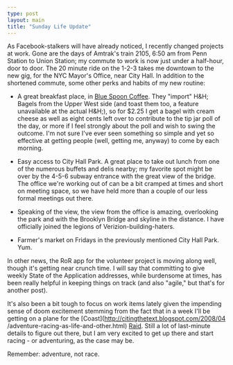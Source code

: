 ```yaml
---
type: post
layout: main
title: "Sunday Life Update"
---
```

As Facebook-stalkers will have already noticed, I recently changed projects at
work. Gone are the days of Amtrak's train 2105, 6:50 am from Penn Station to
Union Station; my commute to work is now just under a half-hour, door to door.
The 20 minute ride on the 1-2-3 takes me downtown to the new gig, for the NYC
Mayor's Office, near City Hall. In addition to the shortened commute, some
other perks and habits of my new routine:

  
- A great breakfast place, in [Blue Spoon Coffee](http://www.bluespooncoffee.com/). They "import" H&H; Bagels from the Upper West side (and toast them too, a feature unavailable at the actual H&H;), so for $2.25 I get a bagel with cream cheese as well as eight cents left over to contribute to the tip jar poll of the day, or more if I feel strongly about the poll and wish to swing the outcome. I'm not sure I've ever seen something so simple and yet so effective at getting people (well, getting me, anyway) to come by each morning.   
  
- Easy access to City Hall Park. A great place to take out lunch from one of the numerous buffets and delis nearby; my favorite spot might be over by the 4-5-6 subway entrance with the great view of the bridge. The office we're working out of can be a bit cramped at times and short on meeting space, so we have held more than a couple of our less formal meetings out there.   
  
- Speaking of the view, the view from the office is amazing, overlooking the park and with the Brooklyn Bridge and skyline in the distance. I have officially joined the legions of Verizion-building-haters.   
  
- Farmer's market on Fridays in the previously mentioned City Hall Park. Yum.  
  
In other news, the RoR app for the volunteer project is moving along well,
though it's getting near crunch time. I will say that committing to give
weekly State of the Application addresses, while burdensome at times, has been
really helpful in keeping things on track (and also "agile," but that's for
another post).

  
It's also been a bit tough to focus on work items lately given the impending
sense of doom excitement stemming from the fact that in a week I'll be getting
on a plane for the [Coast](http://citingthetext.blogspot.com/2008/04
/adventure-racing-as-life-and-other.html)
[Raid](http://www.coastraid.com/en/index.html). Still a lot of last-minute
details to figure out there, but I am very excited to get up there and start
racing - or adventuring, as the case may be.

  
Remember: adventure, not race.


